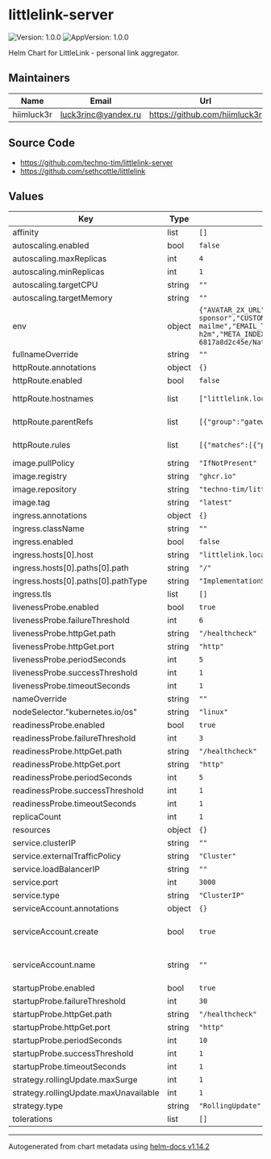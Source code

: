 # littlelink-server

![Version: 1.0.0](https://img.shields.io/badge/Version-1.0.0-informational?style=flat-square) ![AppVersion: 1.0.0](https://img.shields.io/badge/AppVersion-1.0.0-informational?style=flat-square)

Helm Chart for LittleLink - personal link aggregator.

## Maintainers

| Name | Email | Url |
| ---- | ------ | --- |
| hiimluck3r | <luck3rinc@yandex.ru> | <https://github.com/hiimluck3r> |

## Source Code

* <https://github.com/techno-tim/littlelink-server>
* <https://github.com/sethcottle/littlelink>

## Values

| Key | Type | Default | Description |
|-----|------|---------|-------------|
| affinity | list | `[]` |  |
| autoscaling.enabled | bool | `false` |  |
| autoscaling.maxReplicas | int | `4` |  |
| autoscaling.minReplicas | int | `1` |  |
| autoscaling.targetCPU | string | `""` |  |
| autoscaling.targetMemory | string | `""` |  |
| env | object | `{"AVATAR_2X_URL":"https://i.natgeofe.com/n/548467d8-c5f1-4551-9f58-6817a8d2c45e/NationalGeographic_2572187_square.jpg","AVATAR_ALT":"cat pic","AVATAR_URL":"https://i.natgeofe.com/n/548467d8-c5f1-4551-9f58-6817a8d2c45e/NationalGeographic_2572187_square.jpg","BIO":"Just a cat","BUTTON_ORDER":"YOUTUBE,EMAIL,EMAIL_ALT,TWITCH,TELEGRAM,TWITTER,GITHUB,INSTAGRAM,LINKED_IN,DISCORD,FACEBOOK,TIKTOK,PATREON,GEAR,DOCUMENTATION,STEAM,SPOTIFY,REDDIT","CUSTOM_BUTTON_ALT_TEXT":"Documentation,Segue to our sponsor","CUSTOM_BUTTON_COLOR":"000000,#000000","CUSTOM_BUTTON_ICON":"fas filealt,fas facog","CUSTOM_BUTTON_NAME":"DOCUMENTATION,GEAR","CUSTOM_BUTTON_TEXT":"Documentation,Recommended Gear","CUSTOM_BUTTON_TEXT_COLOR":"ffffff,#ffffff","CUSTOM_BUTTON_URL":"https://wikipedia.com,https://www.lttstore.com/","DISCORD":"https://discord.com","EMAIL":"mail@example.com","EMAIL_ALT":"mail@example.com","EMAIL_ALT_TEXT":"also mailme","EMAIL_TEXT":"mailme","FACEBOOK":"https://facebook.com","FAVICON_URL":"https://i.natgeofe.com/n/548467d8-c5f1-4551-9f58-6817a8d2c45e/NationalGeographic_2572187_square.jpg","FOOTER":"h2m © 2024","GA_TRACKING_ID":"GXXXXXXXXXX","GHOST":"https://ghost.com","GITHUB":"https://github.com/The-Broad-Band","INSTAGRAM":"https://instagram.com","LANG":"en","LINKED_IN":"https://linkedin.com","META_AUTHOR":"hiimluck3r","META_DESCRIPTION":"Example of meta description for h2m","META_INDEX_STATUS":"all","META_KEYWORDS":"HomeLab, Kubernetes, Helm, Automation","META_TITLE":"h2m","NAME":"Random Cat","OG_DESCRIPTION":"example of description","OG_IMAGE":"https://i.natgeofe.com/n/548467d8-c5f1-4551-9f58-6817a8d2c45e/NationalGeographic_2572187_square.jpg","OG_IMAGE_HEIGHT":400,"OG_IMAGE_WIDTH":400,"OG_SITE_NAME":"h2m","OG_TITLE":"h2m","OG_URL":"https://thebroadband.ru","PATREON":"https://patreon.com","REDDIT":"https:/reddit.com","SPOTIFY":"https://spotify.com","STEAM":"https://steamcommunity.com","TELEGRAM":"https://t.me/imluck3r","THEME":"Dark","TIKTOK":"https://tiktok.com","TWITCH":"https://twitch.tv","TWITTER":"https://twitter.com","TZ":"Europe/Moscow","YOUTUBE":"https://youtube.com/"}` | You can find more at https://github.com/techno-tim/littlelink-server |
| fullnameOverride | string | `""` |  |
| httpRoute.annotations | object | `{}` | HTTPRoute annotations. |
| httpRoute.enabled | bool | `false` | HTTPRoute enabled. |
| httpRoute.hostnames | list | `["littlelink.local"]` | Hostnames matching HTTP header. |
| httpRoute.parentRefs | list | `[{"group":"gateway.networking.k8s.io","name":"cilium","namespace":"kube-system"}]` | Which Gateways this Route is attached to |
| httpRoute.rules | list | `[{"matches":[{"path":{"type":"PathPrefix","value":"/"}}]}]` | List of rules and filters applied. |
| image.pullPolicy | string | `"IfNotPresent"` |  |
| image.registry | string | `"ghcr.io"` |  |
| image.repository | string | `"techno-tim/littlelink-server"` |  |
| image.tag | string | `"latest"` |  |
| ingress.annotations | object | `{}` |  |
| ingress.className | string | `""` |  |
| ingress.enabled | bool | `false` |  |
| ingress.hosts[0].host | string | `"littlelink.local"` |  |
| ingress.hosts[0].paths[0].path | string | `"/"` |  |
| ingress.hosts[0].paths[0].pathType | string | `"ImplementationSpecific"` |  |
| ingress.tls | list | `[]` |  |
| livenessProbe.enabled | bool | `true` |  |
| livenessProbe.failureThreshold | int | `6` |  |
| livenessProbe.httpGet.path | string | `"/healthcheck"` |  |
| livenessProbe.httpGet.port | string | `"http"` |  |
| livenessProbe.periodSeconds | int | `5` |  |
| livenessProbe.successThreshold | int | `1` |  |
| livenessProbe.timeoutSeconds | int | `1` |  |
| nameOverride | string | `""` |  |
| nodeSelector."kubernetes.io/os" | string | `"linux"` |  |
| readinessProbe.enabled | bool | `true` |  |
| readinessProbe.failureThreshold | int | `3` |  |
| readinessProbe.httpGet.path | string | `"/healthcheck"` |  |
| readinessProbe.httpGet.port | string | `"http"` |  |
| readinessProbe.periodSeconds | int | `5` |  |
| readinessProbe.successThreshold | int | `1` |  |
| readinessProbe.timeoutSeconds | int | `1` |  |
| replicaCount | int | `1` |  |
| resources | object | `{}` |  |
| service.clusterIP | string | `""` |  |
| service.externalTrafficPolicy | string | `"Cluster"` |  |
| service.loadBalancerIP | string | `""` |  |
| service.port | int | `3000` |  |
| service.type | string | `"ClusterIP"` |  |
| serviceAccount.annotations | object | `{}` |  |
| serviceAccount.create | bool | `true` | Specifies whether a service account should be created |
| serviceAccount.name | string | `""` | If not set and create is true, a name is generated using the fullname template |
| startupProbe.enabled | bool | `true` |  |
| startupProbe.failureThreshold | int | `30` |  |
| startupProbe.httpGet.path | string | `"/healthcheck"` |  |
| startupProbe.httpGet.port | string | `"http"` |  |
| startupProbe.periodSeconds | int | `10` |  |
| startupProbe.successThreshold | int | `1` |  |
| startupProbe.timeoutSeconds | int | `1` |  |
| strategy.rollingUpdate.maxSurge | int | `1` |  |
| strategy.rollingUpdate.maxUnavailable | int | `1` |  |
| strategy.type | string | `"RollingUpdate"` |  |
| tolerations | list | `[]` |  |

----------------------------------------------
Autogenerated from chart metadata using [helm-docs v1.14.2](https://github.com/norwoodj/helm-docs/releases/v1.14.2)

